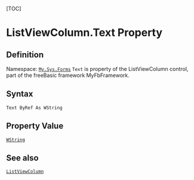 [TOC]
# ListViewColumn.Text Property

## Definition
Namespace: [`My.Sys.Forms`](My.Sys.Forms.md)
`Text` is property of the ListViewColumn control, part of the freeBasic framework MyFbFramework.
## Syntax
```freeBasic
Text ByRef As WString
```
## Property Value
[`WString`]("https://www.freebasic.net/wiki/KeyPgWString")
## See also
[`ListViewColumn`](ListViewColumn.md)
